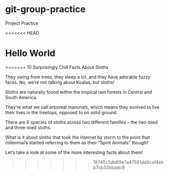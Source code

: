 # git-group-practice
Project Practice

<<<<<<< HEAD








# Hello World

=======
10 Surprisingly Chill Facts About Sloths

They swing from trees, they sleep a lot, and they have adorable fuzzy faces. No, we’re not talking about Koalas, but sloths!

Sloths are naturally found within the tropical rain forests in Central and South America.

They’re what we call arboreal mammals, which means they evolved to live their lives in the treetops, opposed to on solid ground.

There are 6 species of sloths across two different families – the two-toed and three-toed sloths.

What is it about sloths that took the internet by storm to the point that millennial’s started referring to them as their “Spirit Animals” though?

Let’s take a look at some of the more interesting facts about them!
>>>>>>> 18745c5db69e7a47561da9caf4ebb7cb32bbadc9
